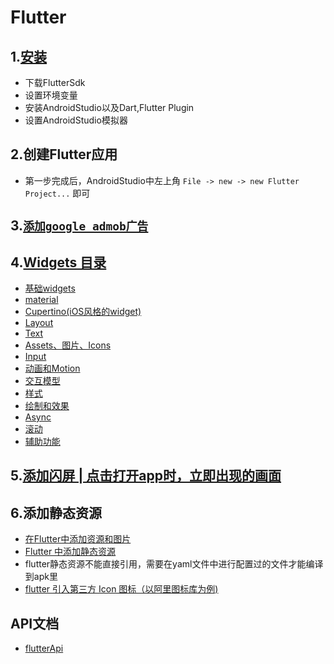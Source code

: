 # Flutter

## 1.[安装](https://flutterchina.club/setup-windows/)
- 下载FlutterSdk
- 设置环境变量
- 安装AndroidStudio以及Dart,Flutter Plugin
- 设置AndroidStudio模拟器

## 2.创建Flutter应用
- 第一步完成后，AndroidStudio中左上角 `File -> new -> new Flutter Project...` 即可


## 3.[`添加google admob广告`](./googleAdmob.md)


## 4.[Widgets 目录](https://flutterchina.club/widgets/)
- [基础widgets](https://flutterchina.club/widgets/basics/)
- [material](https://flutterchina.club/widgets/material/)
- [Cupertino(iOS风格的widget)](https://flutterchina.club/widgets/cupertino/)
- [Layout](https://flutterchina.club/widgets/layout/)
- [Text](https://flutterchina.club/widgets/text/)
- [Assets、图片、Icons](https://flutterchina.club/widgets/assets/)
- [Input](https://flutterchina.club/widgets/input/)
- [动画和Motion](https://flutterchina.club/widgets/animation/)
- [交互模型](https://flutterchina.club/widgets/interaction/)
- [样式](https://flutterchina.club/widgets/styling/)
- [绘制和效果](https://flutterchina.club/widgets/painting/)
- [Async](https://flutterchina.club/widgets/async/)
- [滚动](https://flutterchina.club/widgets/scrolling/)
- [辅助功能](https://flutterchina.club/widgets/accessibility/)

## 5.[添加闪屏 | 点击打开app时，立即出现的画面](./splashScreen.md)

## 6.添加静态资源
- [在Flutter中添加资源和图片](https://www.codingsky.com/doc/flutter/assets-and-images.html)
- [Flutter 中添加静态资源](https://www.jianshu.com/p/ec5ffb25451e)
- flutter静态资源不能直接引用，需要在yaml文件中进行配置过的文件才能编译到apk里
- [flutter 引入第三方 Icon 图标（以阿里图标库为例)](https://blog.csdn.net/shuaizi96/article/details/88550217)
## API文档
- [flutterApi](https://api.flutter.dev/flutter/material/Icons-class.html)